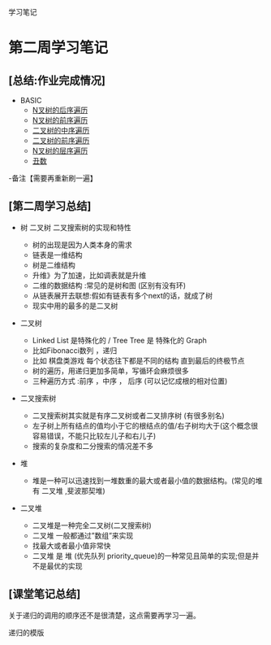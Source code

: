 学习笔记



# 第二周学习笔记
## [总结:作业完成情况]
- BASIC
    - [N叉树的后序遍历](./postorder.java)
    - [N叉树的前序遍历](./preorder.java)
    - [二叉树的中序遍历](./inorderTraversal.java)
    - [二叉树的前序遍历](./preorderTraversal.java)
    - [N叉树的层序遍历](./levelOrder.java)
    - [丑数](./choushus.java)

-备注【需要再重新刷一遍】

## [第二周学习总结]

- 树 二叉树 二叉搜索树的实现和特性 
    - 树的出现是因为人类本身的需求
    - 链表是一维结构
    - 树是二维结构
    - 升维》为了加速，比如调表就是升维
    - 二维的数据结构 :常见的是树和图 (区别有没有环)
    - 从链表展开去联想:假如有链表有多个next的话，就成了树 
    - 现实中用的最多的是二叉树 

- 二叉树 
    - Linked List 是特殊化的 / Tree Tree 是 特殊化的 Graph
    - 比如Fibonacci数列 ，递归
    - 比如 棋盘类游戏 每个状态往下都是不同的结构 直到最后的终极节点
    - 树的遍历，用递归更加多简单，写循环会麻烦很多
    - 三种遍历方式 :前序 ，中序 ， 后序 (可以记忆成根的相对位置)
    
- 二叉搜索树
    - 二叉搜索树其实就是有序二叉树或者二叉排序树 (有很多别名)
    - 左子树上所有结点的值均小于它的根结点的值/右子树均大于(这个概念很容易错误，不能只比较左儿子和右儿子)
    - 搜索的复杂度和二分搜索的情况差不多
    
- 堆
    - 堆是一种可以迅速找到一堆数重的最大或者最小值的数据结构。(常见的堆有 二叉堆 ,斐波那契堆) 
    
- 二叉堆
    - 二叉堆是一种完全二叉树(二叉搜索树)
    - 二叉堆 一般都通过”数组”来实现 
    - 找最大或者最小值非常快 
    - 二叉堆 是 堆 (优先队列 priority_queue)的一种常见且简单的实现;但是并不是最优的实现
    

## [课堂笔记总结]
关于递归的调用的顺序还不是很清楚，这点需要再学习一遍。

递归的模版



